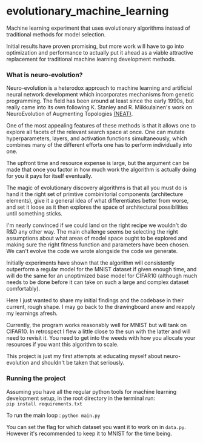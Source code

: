 # evolutionary_machine_learning
Machine learning experiment that uses evolutionary algorithms instead of traditional methods for model selection.

Initial results have proven promising, but more work will have to go into optimization and performance to actually put it ahead as a viable attractive replacement for traditional machine learning development methods. 

### What is neuro-evolution? 

Neuro-evolution is a heterodox approach to machine learning and artificial neural network development which incorporates mechanisms from genetic programming. The field has been around at least since the early 1990s, but really came into its own following K. Stanley and R. Miikkulainen's work on NeuroEvolution of Augmenting Topologies [(NEAT)](https://nn.cs.utexas.edu/downloads/papers/stanley.ec02.pdf).

One of the most appealing features of these methods is that it allows one to explore all facets of the relevant search space at once. One can mutate hyperparameters, layers, and activation functions simultaneously, which combines many of the different efforts one has to perform individually into one. 

The upfront time and resource expense is large, but the argument can be made that once you factor in how much work the algorithm is actually doing for you it pays for itself eventually. 

The magic of evolutionary discovery algorithms is that all you must do is hand it the right set of primtive combinitorial components (architecture elements), give it a general idea of what differentiates better from worse, and set it loose as it then explores the space of architectural possibilities until something sticks. 

I'm nearly convinced if we could land on the right recipe we wouldn't do R&D any other way. The main challenge seems be selecting the right assumptions about what areas of model space ought to be explored and making sure the right fitness function and parameters have been chosen. We can't evolve the code we wrote alongside the code we generate.

Initially experiments have shown that the algorithm will consistently outperform a regular model for the MNIST dataset if given enough time, and will do the same for an unoptimized base model for CIFAR10 (although much needs to be done before it can take on such a large and complex dataset comfortably). 

Here I just wanted to share my initial findings and the codebase in their current, rough shape. I may go back to the drawingboard anew and reapply my learnings afresh. 

Currently, the program works reasonably well for MNIST but will tank on CIFAR10. In retrospect I flew a little close to the sun with the latter and will need to revisit it. You need to get into the weeds with how you allocate your resources if you want this algorithm to scale. 

This project is just my first attempts at educating myself about neuro-evolution and shouldn't be taken that seriously.

### Running the project
Assuming you have all the regular python tools for machine learning development setup, in the root directory in the terminal run:  
```pip install requirements.txt```

To run the main loop : ```python main.py```

You can set the flag for which dataset you want it to work on in ```data.py```. However it's recommended to keep it to MNIST for the time being.  
